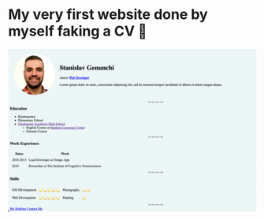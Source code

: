 # My very first website done by myself faking a CV 🙈

<img src="./images/Screenshot 2021-06-17 at 19.45.55.png">
